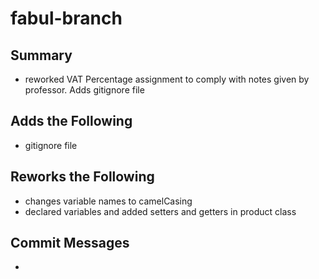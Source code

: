 # fabul-branch

## Summary
- reworked VAT Percentage assignment to comply with notes given by professor. Adds gitignore file

## Adds the Following
- gitignore file

## Reworks the Following
- changes variable names to camelCasing
- declared variables and added setters and getters in product class

## Commit Messages
- 